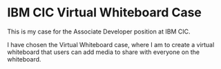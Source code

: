 # IBM CIC Virtual Whiteboard Case
This is my case for the Associate Developer position at IBM CIC.

I have chosen the Virtual Whiteboard case, where I am to create a virtual whiteboard that users can add media to share with everyone on the whiteboard.

